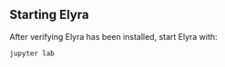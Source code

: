 ## Starting Elyra
After verifying Elyra has been installed, start Elyra with:
```bash
jupyter lab
```